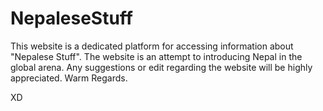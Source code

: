 # NepaleseStuff
  
This website is a dedicated platform for accessing information about "Nepalese Stuff". The website is an attempt to introducing Nepal in the global arena. 
Any suggestions or edit regarding the website will be highly appreciated. Warm Regards.
  
XD
